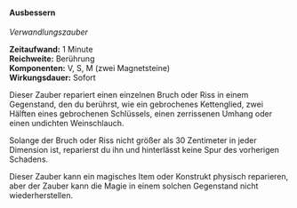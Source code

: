 #### Ausbessern
<!-- markdownlint-disable link-image-reference-definitions -->
<!-- spell-checker:words added amount avoids casting concentration damage different duration emphasis ends english false formula hour halves hours kommagetrennt mechanics minutes reaction ritual same saving school somatic special spell throw true wording wotc -->
<!-- spell-checker:words mending -->
[_metadata_:spell_name]:- "Ausbessern"
[_metadata_:spell_name_english]:- "Mending"
[_metadata_:spell_school]:- "Verwandlungszauber"
[_metadata_:spell_level]:- "0"
[_metadata_:casting_time_amount]:- "1"
[_metadata_:casting_time_unit]:- "Minute"
[_metadata_:ritual]:- "false"
[_metadata_:range]:- "Berührung"
[_metadata_:target]:- "ein einzelner Bruch oder Riss, nicht größer als 30 Zentimeter in jeder Dimension"
[_metadata_:components_verbal]:- "true"
[_metadata_:components_somatic]:- "true"
[_metadata_:components_material]:- "true"
[_metadata_:components_material_description]:- "zwei Magnetsteine"
[_metadata_:concentration]:- "false"
[_metadata_:duration]:- "Sofort"
[_metadata_:compared_to_wotc_srd_5.1]:- "mechanics_same_wording_same"
[_metadata_:compared_to_a5e_srd]:- "mechanics_different_wording_different"
<!-- markdownlint-disable-next-line no-emphasis-as-heading -->
_Verwandlungszauber_

**Zeitaufwand:** 1 Minute \
**Reichweite:** Berührung \
**Komponenten:** V, S, M (zwei Magnetsteine) \
**Wirkungsdauer:** Sofort

Dieser Zauber repariert einen einzelnen Bruch oder Riss in einem Gegenstand, den du berührst, wie ein gebrochenes Kettenglied, zwei Hälften eines gebrochenen Schlüssels, einen zerrissenen Umhang oder einen undichten Weinschlauch.

Solange der Bruch oder Riss nicht größer als 30 Zentimeter in jeder Dimension ist, reparierst du ihn und hinterlässt keine Spur des vorherigen Schadens.

Dieser Zauber kann ein magisches Item oder Konstrukt physisch reparieren, aber der Zauber kann die Magie in einem solchen Gegenstand nicht wiederherstellen.
